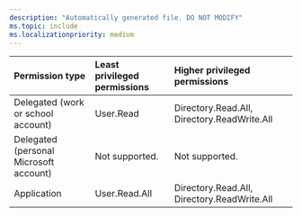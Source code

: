 ```yaml
---
description: "Automatically generated file. DO NOT MODIFY"
ms.topic: include
ms.localizationpriority: medium
---
```


|Permission type|Least privileged permissions|Higher privileged permissions|
|:---|:---|:---|
|Delegated (work or school account)|User.Read|Directory.Read.All, Directory.ReadWrite.All|
|Delegated (personal Microsoft account)|Not supported.|Not supported.|
|Application|User.Read.All|Directory.Read.All, Directory.ReadWrite.All|

